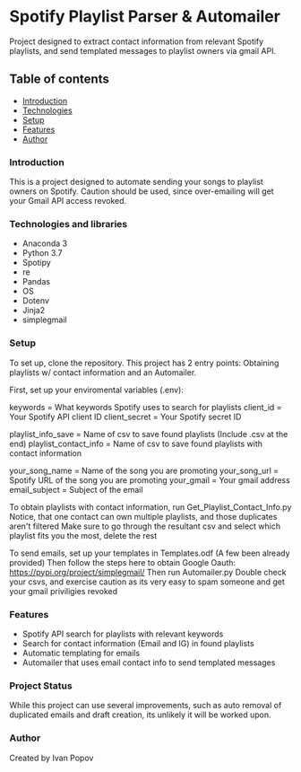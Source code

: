 # Spotify Playlist Parser & Automailer

Project designed to extract contact information from relevant Spotify playlists, and send templated messages to playlist owners via gmail API.

## Table of contents

* [Introduction](#Introduction)
* [Technologies](#Technologies)
* [Setup](#setup)
* [Features](#features)
* [Author](#Author)

### Introduction

This is a project designed to automate sending your songs to playlist owners on Spotify.
Caution should be used, since over-emailing will get your Gmail API access revoked.

### Technologies and libraries

* Anaconda 3
* Python 3.7
* Spotipy
* re
* Pandas
* OS
* Dotenv
* Jinja2
* simplegmail

### Setup

To set up, clone the repository.
This project has 2 entry points: Obtaining playlists w/ contact information and an Automailer.

First, set up your enviromental variables (.env):

keywords = What keywords Spotify uses to search for playlists
client_id = Your Spotify API client ID
client_secret = Your Spotify secret ID

playlist_info_save = Name of csv to save found playlists (Include .csv at the end)
playlist_contact_info = Name of csv to save found playlists with contact information 

your_song_name = Name of the song you are promoting
your_song_url = Spotify URL of the song you are promoting
your_gmail = Your gmail address
email_subject = Subject of the email

To obtain playlists with contact information, run Get_Playlist_Contact_Info.py
Notice, that one contact can own multiple playlists, and those duplicates aren't filtered
Make sure to go through the resultant csv and select which playlist fits you the most, delete the rest

To send emails, set up your templates in Templates.odf (A few been already provided)
Then follow the steps here to obtain Google Oauth: https://pypi.org/project/simplegmail/
Then run Automailer.py
Double check your csvs, and exercise caution as its very easy to spam someone and get your gmail priviligies revoked

### Features

* Spotify API search for playlists with relevant keywords
* Search for contact information (Email and IG) in found playlists
* Automatic templating for emails
* Automailer that uses email contact info to send templated messages

### Project Status
While this project can use several improvements, such as auto removal of duplicated emails and draft creation, its unlikely it will be worked upon.

### Author

Created by Ivan Popov
